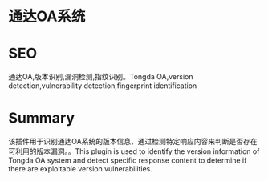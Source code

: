 # 通达OA系统
# SEO
通达OA,版本识别,漏洞检测,指纹识别。Tongda OA,version detection,vulnerability detection,fingerprint identification
# Summary
该插件用于识别通达OA系统的版本信息，通过检测特定响应内容来判断是否存在可利用的版本漏洞。。This plugin is used to identify the version information of Tongda OA system and detect specific response content to determine if there are exploitable version vulnerabilities.
